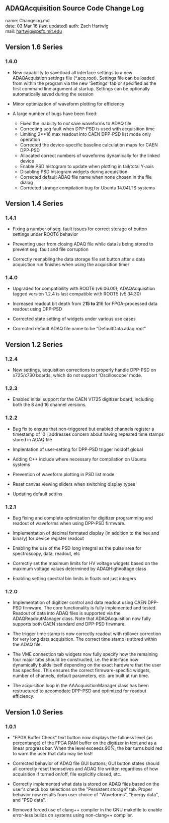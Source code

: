## ADAQAcquisition Source Code Change Log

name: Changelog.md  
date: 03 Mar 16 (last updated)
auth: Zach Hartwig  
mail: hartwig@psfc.mit.edu

## Version 1.6 Series

### 1.6.0

 - New capability to save/load all interface settings to a new
   ADAQAcquistion settings file (*.acq.root). Settings file can be
   loaded from within the program via the new 'Settings' tab or
   specified as the first command line argument at startup. Settings
   can be optionally automatically saved during the session

 - Minor optimization of waveform plotting for efficiency

 - A large number of bugs have been fixed:
   - Fixed the inability to _not_ save waveforms to ADAQ file 
   - Correcting seg fault when DPP-PSD is used with acquisition time
   - Limiting 2**16 max readout into CAEN DPP-PSD list mode only operation
   - Corrected the device-specific baseline calculation maps for CAEN DPP-PSD
   - Allocated correct numbers of waveforms dynamically for the linked device
   - Enable PSD histogram to update when plotting in tail/total Y-axis
   - Disabling PSD histogram widgets during acquisition
   - Corrected default ADAQ file name when none chosen in the file dialog
   - Corrected strange compilation bug for Ubuntu 14.04LTS systems


## Version 1.4 Series

### 1.4.1

 - Fixing a number of seg. fault issues for correct storage of button
   settings under ROOT6 behavior

 - Preventing user from closing ADAQ file while data is being stored
   to prevent seg. fault and file corruption

 - Correctly reenabling the data storage file set button after a data
   acquisition run finishes when using the acquisition timer


### 1.4.0

 - Upgraded for compatibility with ROOT6 (v6.06.00); ADAQAcquisition
   tagged version 1.2.4 is last compatible with ROOT5 (v5.34.30)

 - Increased readout bit depth from 2**15 to 2**16 for FPGA-processed
   data readout using DPP-PSD

 - Corrected state setting of widgets under various use cases

 - Corrected default ADAQ file name to be "DefaultData.adaq.root"


## Version 1.2 Series

### 1.2.4

 - New settings, acquisition corrections to properly handle DPP-PSD on
   x725/x730 boards, which do not support 'Oscilloscope' mode.


### 1.2.3

 - Enabled initial support for the CAEN V1725 digitizer board,
   including both the 8 and 16 channel versions.


### 1.2.2

 - Bug fix to ensure that non-triggered but enabled channels register
   a timestamp of '0'; addresses concern about having repeated time
   stamps stored in ADAQ file

 - Implentation of user-setting for DPP-PSD trigger holdoff global

 - Adding C++ <cmath> include where necessary for compilation on
   Ubuntu systems

 - Prevention of waveform plotting in PSD list mode

 - Reset canvas viewing sliders when switching display types

 - Updating default settins
 

### 1.2.1

 - Bug fixing and complete optimization for digitizer programming and
   readout of waveforms when using DPP-PSD firmware.

 - Implementation of decimal formated display (in addition to the hex
   and binary) for device register readout

 - Enabling the use of the PSD long integral as the pulse area for
   spectroscopy, data, readout, etc

 - Correctly set the maximum limits for HV voltage widgets based on
   the maximum voltage values determined by ADAQHighVoltage class

 - Enabling setting spectral bin limits in floats not just integers


### 1.2.0

 - Implementation of digitizer control and data readout using CAEN
   DPP-PSD firmware. The core functionality is fully implemented and
   tested. Readout of data into ADAQ files is supported via the
   ADAQReadoutManager class. Note that ADAQAcquisition now fully
   supports both CAEN standard *and* DPP-PSD firwmare.

 - The trigger time stamp is now correctly readout with rollover
   correction for very long data acquisition. The correct time stamp
   is stored within the ADAQ file.

 - The VME connection tab widgets now fully specify how the remaining
   four major tabs should be constructed, i.e. the interface now
   dynamically builds itself depending on the exact hardware that the
   user has specified. This ensures the correct firmware-specific
   widgets, number of channels, default parameters, etc. are built at
   run time.

 - The acquisition loop in the AAAcquisitionManager class has been
   restructured to accomodate DPP-PSD and optimized for readout
   efficiency.


## Version 1.0 Series

### 1.0.1

 - "FPGA Buffer Check" text button now displays the fullness level (as
   percentange) of the FPGA RAM buffer on the digitizer in text and as
   a linear progress bar. When the level exceeds 90%, the bar turns
   bold red to warn the user that data may be lost!

 - Corrected behavior of ADAQ file GUI buttons; GUI button states
   should all correctly reset themselves and ADAQ file written
   regardless of how acquisition if turned on/off, file explicitly
   closed, etc.

 - Correctly implemented what data is stored on ADAQ files based on
   the user's check box selections on the "Persistent storage"
   tab. Proper behavior now results from user choice of "Waveforms",
   "Energy data", and "PSD data".

 - Removed forced use of clang++ compiler in the GNU makefile to
   enable error-less builds on systems using non-clang++ compiler.
